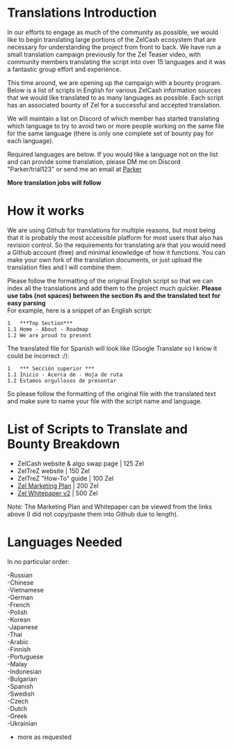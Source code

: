 # Translations Introduction
In our efforts to engage as much of the community as possible, we would like to begin translating large portions of the ZelCash ecosystem that are necessary for understanding the project from front to back. We have run a small translation campaign previously for the Zel Teaser video, with community members translating the script into over 15 languages and it was a fantastic group effort and experience. 

This time around, we are opening up the campaign with a bounty program. Below is a list of scripts in English for various ZelCash information sources that we would like translated to as many languages as possible. Each script has an associated bounty of Zel for a successful and accepted translation.

We will maintain a list on Discord of which member has started translating which language to try to avoid two or more people working on the same file for the same language (there is only one complete set of bounty pay for each language).

Required languages are below. If you would like a language not on the list and can provide some translation, please DM me on Discord "Parker/trial123" or send me an email at [Parker](mailto:parker.honeyman@zel.cash)  

**More translation jobs will follow**

# How it works
We are using Github for translations for multiple reasons, but most being that it is probably the most accessible platform for most users that also has revision control. So the requirements for translating are that you would need a Github account (free) and minimal knowledge of how it functions. You can make your own fork of the translation documents, or just upload the translation files and I will combine them.

Please follow the formatting of the original English script so that we can index all the translations and add them to the project much quicker. **Please use tabs (not spaces) between the section #s and the translated text for easy parsing**  
For example, here is a snippet of an English script:
```
1	***Top Section***
1.1	Home - About - Roadmap
1.2	We are proud to present
```

The translated file for Spanish will look like (Google Translate so I know it could be incorrect :/):
```
1	*** Sección superior ***
1.1	Inicio - Acerca de - Hoja de ruta
1.2	Estamos orgullosos de presentar
```

So please follow the formatting of the original file with the translated text and make sure to name your file with the script name and language.

# List of Scripts to Translate and Bounty Breakdown
- ZelCash website & algo swap page	|	125 Zel
- ZelTreZ website	|	150 Zel
- ZelTreZ "How-To" guide	|	100 Zel
- [Zel Marketing Plan](https://zel.cash/pdf/Marketing_overview_rev1.pdf)	|	200 Zel
- [Zel Whitepaper v2](https://zel.cash/pdf/zelcash_whitepaper_v2.pdf)	|	500 Zel

Note: The Marketing Plan and Whitepaper can be viewed from the links above (I did not copy/paste them into Github due to length).

# Languages Needed
In no particular order:

-Russian  
-Chinese  
-Vietnamese  
-German  
-French  
-Polish  
-Korean  
-Japanese  
-Thai  
-Arabic  
-Finnish  
-Portuguese  
-Malay  
-Indonesian  
-Bulgarian  
-Spanish  
-Swedish  
-Czech  
-Dutch  
-Greek  
-Ukrainian  

+ more as requested

